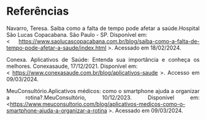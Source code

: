 # Referências


<div align="justify">
  
Navarro, Teresa. Saiba como a falta de tempo pode afetar a saúde.Hospital São Lucas Copacabana. São Paulo - SP. Disponível em:    
< https://www.saolucascopacabana.com.br/blog/saiba-como-a-falta-de-tempo-pode-afetar-a-saude/index.html >. Acessado em 18/02/2024.

<div>


<div align="justify">
  
  Conexa. Aplicativos de Saúde: Entenda sua importância e conheça os melhores. Conexasaude, 17/12/2021. Disponível em:         
  < https://www.conexasaude.com.br/blog/aplicativos-saude >. Accesso em 09/03/2024.
  
<div>


<div align="justify">
  
  MeuConsultório.Aplicativos médicos: como o smartphone ajuda a organizar a rotina?.MeuConsultório, 10/12/2023. Disponível em:
  <https://www.meuconsultorio.com/blog/aplicativos-medicos-como-o-smartphone-ajuda-a-organizar-a-rotina >. Acessado em 09/03/2024.
  
<div>



